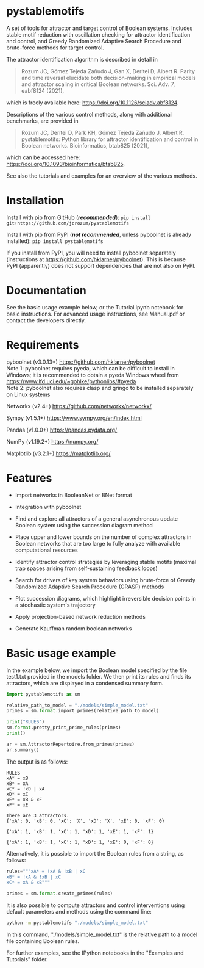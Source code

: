 # pystablemotifs
A set of tools for attractor and target control of Boolean systems.
Includes stable motif reduction with oscillation checking for attractor identification and control, and Greedy Randomized Adaptive Search Procedure and brute-force methods for target control.

The attractor identification algorithm is described in detail in

> Rozum JC,  Gómez  Tejeda  Zañudo J, Gan X, Deritei D, Albert R. Parity and time reversal elucidate both decision-making in empirical models and attractor scaling in  critical Boolean networks. Sci. Adv. 7, eabf8124 (2021),

which is freely available here: https://doi.org/10.1126/sciadv.abf8124.

Descriptions of the various control methods, along with additional benchmarks, are provided in

> Rozum JC, Deritei D, Park KH, Gómez  Tejeda  Zañudo J, Albert R. pystablemotifs: Python library for attractor identification and control in Boolean networks. Bioinformatics, btab825 (2021),

which can be accessed here: https://doi.org/10.1093/bioinformatics/btab825.

See also the tutorials and examples for an overview of the various methods.

# Installation
Install with pip from GitHub (***recommended***):
`pip install git+https://github.com/jcrozum/pystablemotifs`

Install with pip from PyPI (***not recommended***, unless pyboolnet is already installed): `pip install pystablemotifs`

If you install from PyPI, you will need to install pyboolnet separately (instructions at https://github.com/hklarner/pyboolnet). This is because PyPI (apparently) does not support dependencies that are not also on PyPI.

# Documentation
See the basic usage example below, or the Tutorial.ipynb notebook for basic instructions. For advanced usage instructions, see Manual.pdf or contact the developers directly.

# Requirements
pyboolnet (v3.0.13+) https://github.com/hklarner/pyboolnet
<br>Note 1: pyboolnet requires pyeda, which can be difficult to install in Windows;
    it is recommended to obtain a pyeda Windows wheel from https://www.lfd.uci.edu/~gohlke/pythonlibs/#pyeda
<br>Note 2: pyboolnet also requires clasp and gringo to be installed separately on Linux systems

Networkx (v2.4+) https://github.com/networkx/networkx/

Sympy (v1.5.1+) https://www.sympy.org/en/index.html

Pandas (v1.0.0+) https://pandas.pydata.org/

NumPy (v1.19.2+) https://numpy.org/

Matplotlib (v3.2.1+) https://matplotlib.org/

# Features
- Import networks in BooleanNet or BNet format

- Integration with pyboolnet

- Find and explore all attractors of a general asynchronous update Boolean system using the succession diagram method

- Place upper and lower bounds on the number of complex attractors in Boolean networks that are too large to fully analyze with available computational resources

- Identify attractor control strategies by leveraging stable motifs (maximal trap spaces arising from self-sustaining feedback loops)

- Search for drivers of key system behaviors using brute-force of Greedy Randomized Adaptive Search Procedure (GRASP) methods

- Plot succession diagrams, which highlight irreversible decision points in a stochastic system's trajectory

- Apply projection-based network reduction methods

- Generate Kauffman random boolean networks

# Basic usage example
In the example below, we import the Boolean model specified by the file test1.txt provided in the models folder. We then print its rules and finds its attractors, which are displayed in a condensed summary form.
```python
import pystablemotifs as sm

relative_path_to_model = "./models/simple_model.txt"
primes = sm.format.import_primes(relative_path_to_model)

print("RULES")
sm.format.pretty_print_prime_rules(primes)
print()

ar = sm.AttractorRepertoire.from_primes(primes)
ar.summary()
```
The output is as follows:
```
RULES
xA* = xB
xB* = xA
xC* = !xD | xA
xD* = xC
xE* = xB & xF
xF* = xE

There are 3 attractors.
{'xA': 0, 'xB': 0, 'xC': 'X', 'xD': 'X', 'xE': 0, 'xF': 0}

{'xA': 1, 'xB': 1, 'xC': 1, 'xD': 1, 'xE': 1, 'xF': 1}

{'xA': 1, 'xB': 1, 'xC': 1, 'xD': 1, 'xE': 0, 'xF': 0}
```
Alternatively, it is possible to import the Boolean rules from a string, as follows:
```python
rules="""xA* = !xA & !xB | xC
xB* = !xA & !xB | xC
xC* = xA & xB"""

primes = sm.format.create_primes(rules)
```
It is also possible to compute attractors and control interventions using default parameters and methods using the command line:
```cmd
python -m pystablemotifs "./models/simple_model.txt"
```
In this command, "./models/simple_model.txt" is the relative path to a model file containing Boolean rules.

For further examples, see the IPython notebooks in the "Examples and Tutorials" folder.
